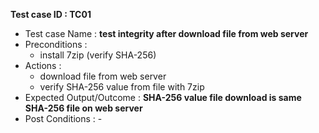 **Test case ID : TC01**
* Test case Name : **test integrity after download file from web server**
* Preconditions : 
  * install 7zip (verify SHA-256)
* Actions : 
  * download file from web server
  * verify SHA-256 value from file with 7zip
* Expected Output/Outcome : **SHA-256 value file download is same SHA-256 file on web server** 
* Post Conditions : -
  
